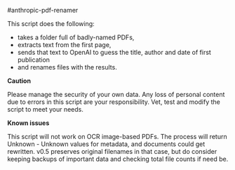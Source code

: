 #anthropic-pdf-renamer

This script does the following:

- takes a folder full of badly-named PDFs,
- extracts text from the first page,
- sends that text to OpenAI to guess the title, author and date of first publication
- and renames files with the results.

**Caution**

Please manage the security of your own data. Any loss of personal content due to errors in this script are your responsibility. Vet, test and modify the script to meet your needs.

**Known issues**

This script will not work on OCR image-based PDFs. The process will return Unknown - Unknown values for metadata, and documents could get rewritten. v0.5 preserves original filenames in that case, but do consider keeping backups of important data and checking total file counts if need be.
